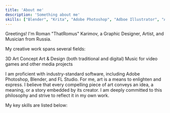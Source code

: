 ```yaml
---
title: 'About me'
description: 'Something about me'
skills: ["Blender", "Krita", "Adobe Photoshop", "Adboe Illustrator", "Adobe AfterEffects", "Adobe Premier Pro", "Unity", "Hammer Editor", "Figma", "FL Studio", "Limux MultiMedia Platform"]
---
```


Greetings! I'm Roman "ThatRomus" Karimov, a Graphic Designer, Artist, and Musician from Russia.

My creative work spans several fields:

3D Art
Concept Art & Design (both traditional and digital)
Music for video games and other media projects


I am proficient with industry-standard software, including Adobe Photoshop, Blender, and FL Studio.
For me, art is a means to enlighten and express. I believe that every compelling piece of art conveys an idea, a meaning, or a story embedded by its creator. I am deeply committed to this philosophy and strive to reflect it in my own work.

My key skills are listed below:
